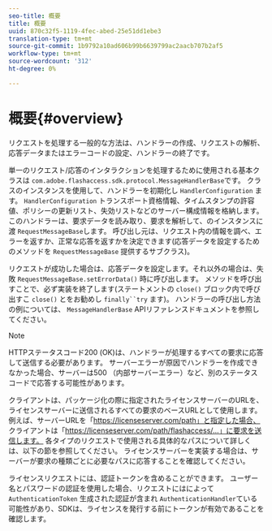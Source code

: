 ```yaml
---
seo-title: 概要
title: 概要
uuid: 870c32f5-1119-4fec-abed-25e51dd1ebe3
translation-type: tm+mt
source-git-commit: 1b9792a10ad606b99b6639799ac2aacb707b2af5
workflow-type: tm+mt
source-wordcount: '312'
ht-degree: 0%

---
```



# 概要{#overview}

リクエストを処理する一般的な方法は、ハンドラーの作成、リクエストの解析、応答データまたはエラーコードの設定、ハンドラーの終了です。

単一のリクエスト/応答のインタラクションを処理するために使用される基本クラスは `com.adobe.flashaccess.sdk.protocol.MessageHandlerBase`です。 クラスのインスタンスを使用して、ハンドラーを初期化し `HandlerConfiguration` ます。 `HandlerConfiguration` トランスポート資格情報、タイムスタンプの許容値、ポリシーの更新リスト、失効リストなどのサーバー構成情報を格納します。このハンドラーは、要求データを読み取り、要求を解析して、のインスタンスに渡 `RequestMessageBase`します。 呼び出し元は、リクエスト内の情報を調べ、エラーを返すか、正常な応答を返すかを決定できます(応答データを設定するためのメソッドを `RequestMessageBase` 提供するサブクラス)。

リクエストが成功した場合は、応答データを設定します。それ以外の場合は、失敗 `RequestMessageBase.setErrorData()` 時に呼び出します。 メソッドを呼び出すことで、必ず実装を終了します(ステートメントの `close()` ブロック内で呼び出すこ `close()` とをお勧めし `finally``try` ます)。 ハンドラーの呼び出し方法の例については、 `MessageHandlerBase` APIリファレンスドキュメントを参照してください。

>[!NOTE]
>
>HTTPステータスコード200 (OK)は、ハンドラーが処理するすべての要求に応答して送信する必要があります。 サーバーエラーが原因でハンドラーを作成できなかった場合、サーバーは500 （内部サーバーエラー）など、別のステータスコードで応答する可能性があります。

クライアントは、パッケージ化の際に指定されたライセンスサーバーのURLを、ライセンスサーバーに送信されるすべての要求のベースURLとして使用します。 例えば、サーバーURLを「https://licenseserver.com/path」と指定した場合、<span></span>クライアントは「<span></span>https://licenseserver.com/path/flashaccess/...」に要求を送信します。 各タイプのリクエストで使用される具体的なパスについて詳しくは、以下の節を参照してください。 ライセンスサーバーを実装する場合は、サーバーが要求の種類ごとに必要なパスに応答することを確認してください。

ライセンスリクエストには、認証トークンを含めることができます。 ユーザー名とパスワードの認証を使用した場合、リクエストにはによって `AuthenticationToken` 生成された認証が含まれ `AuthenticationHandler`ている可能性があり、SDKは、ライセンスを発行する前にトークンが有効であることを確認します。
